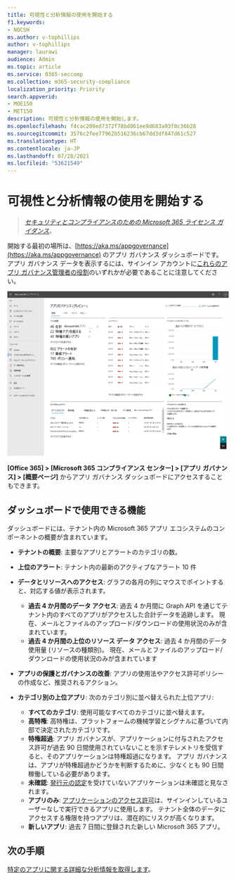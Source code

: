 ```yaml
---
title: 可視性と分析情報の使用を開始する
f1.keywords:
- NOCSH
ms.author: v-tophillips
author: v-tophillips
manager: laurawi
audience: Admin
ms.topic: article
ms.service: O365-seccomp
ms.collection: m365-security-compliance
localization_priority: Priority
search.appverid:
- MOE150
- MET150
description: 可視性と分析情報の使用を開始します。
ms.openlocfilehash: f4cac209ed7372f78bd861ee9d683a93f0c36b28
ms.sourcegitcommit: 3576c2fee77962b516236cb67dd3df847d61c527
ms.translationtype: HT
ms.contentlocale: ja-JP
ms.lasthandoff: 07/28/2021
ms.locfileid: "53621549"
---
```

# <a name="get-started-with-visibility-and-insights"></a>可視性と分析情報の使用を開始する

>*[セキュリティとコンプライアンスのための Microsoft 365 ライセンス ガイダンス](https://aka.ms/ComplianceSD)。*

開始する最初の場所は、[https://aka.ms/appgovernance](https://aka.ms/appgovernance) のアプリ ガバナンス ダッシュボードです。 アプリ ガバナンス データを表示するには、サインイン アカウントに[これらのアプリ ガバナンス管理者の役割](app-governance-get-started.md#administrator-roles)のいずれかが必要であることに注意してください。

![Microsoft 365 コンプライアンス センターの [アプリ ガバナンス概要] ページ](..\media\manage-app-protection-governance\mapg-cc-overview.png)

**[Office 365] > [Microsoft 365 コンプライアンス センター] > [アプリ ガバナンス] > [概要ページ]** からアプリ ガバナンス ダッシュボードにアクセスすることもできます。

## <a name="whats-available-on-the-dashboard"></a>ダッシュボードで使用できる機能

ダッシュボードには、テナント内の Microsoft 365 アプリ エコシステムのコンポーネントの概要が含まれています。

- **テナントの概要**: 主要なアプリとアラートのカテゴリの数。
- **上位のアラート**: テナント内の最新のアクティブなアラート 10 件
- **データとリソースへのアクセス**: グラフの各月の列にマウスでポイントすると、対応する値が表示されます。
    - **過去 4 か月間のデータ アクセス**: 過去 4 か月間に Graph API を通じてテナント内のすべてのアプリがアクセスした合計データを追跡します。 現在、メールとファイルのアップロード/ダウンロードの使用状況のみが含まれています。
    - **過去 4 か月間の上位のリソース データ アクセス**: 過去 4 か月間のデータ使用量 (リソースの種類別)。 現在、メールとファイルのアップロード/ダウンロードの使用状況のみが含まれています
- **アプリの保護とガバナンスの改善**: アプリの使用法やアクセス許可ポリシーの作成など、推奨されるアクション。
- **カテゴリ別の上位アプリ**: 次のカテゴリ別に並べ替えられた上位アプリ:
  
  - **すべてのカテゴリ**: 使用可能なすべてのカテゴリに並べ替えます。
  - **高特権**: 高特権は、プラットフォームの機械学習とシグナルに基づいて内部で決定されたカテゴリです。
  - **特権超過**: アプリ ガバナンスが、アプリケーションに付与されたアクセス許可が過去 90 日間使用されていないことを示すテレメトリを受信すると、そのアプリケーションは特権超過になります。 アプリ ガバナンスは、アプリが特権超過かどうかを判断するために、少なくとも 90 日間稼働している必要があります。  
  - **未確認**: [発行元の認定](https://docs.microsoft.com/azure/active-directory/develop/publisher-verification-overview)を受けていないアプリケーションは未確認と見なされます。
  - **アプリのみ**: [アプリケーションのアクセス許可](https://docs.microsoft.com/azure/active-directory/develop/v2-permissions-and-consent#permission-types)は、サインインしているユーザーなしで実行できるアプリに使用します。 テナント全体のデータにアクセスする権限を持つアプリは、潜在的にリスクが高くなります。
  - **新しいアプリ**: 過去 7 日間に登録された新しい Microsoft 365 アプリ。  

## <a name="next-step"></a>次の手順

[特定のアプリに関する詳細な分析情報を取得します](app-governance-visibility-insights-view-apps.md)。
